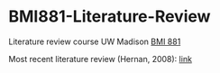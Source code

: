 # BMI881-Literature-Review
Literature review course UW Madison [BMI 881](https://kbroman.org/BMI881/)

Most recent literature review (Hernan, 2008): [link](https://github.com/gruenloht-ds/BMI881-Literature-Review/blob/main/observational_studies_analyzed_like_randomized_experiments-Hernan-2008.docx)
